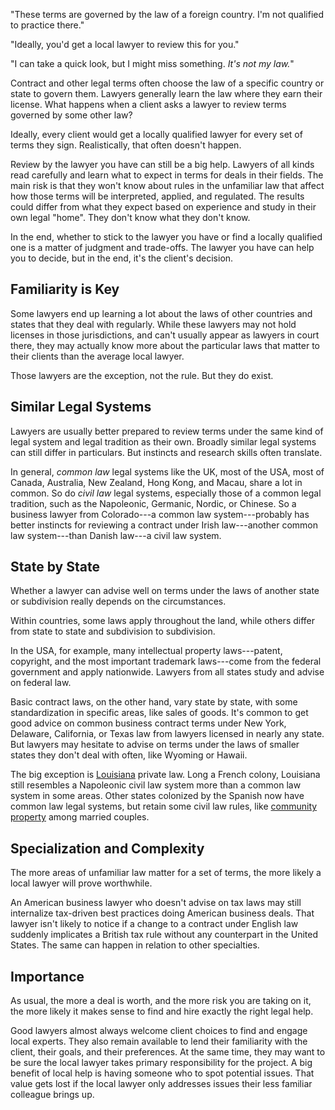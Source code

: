 "These terms are governed by the law of a foreign country.  I'm not qualified to practice there."

"Ideally, you'd get a local lawyer to review this for you."

"I can take a quick look, but I might miss something.  _It's not my law._"

Contract and other legal terms often choose the law of a specific country or state to govern them.  Lawyers generally learn the law where they earn their license.  What happens when a client asks a lawyer to review terms governed by some other law?

Ideally, every client would get a locally qualified lawyer for every set of terms they sign.  Realistically, that often doesn't happen.

Review by the lawyer you have can still be a big help.  Lawyers of all kinds read carefully and learn what to expect in terms for deals in their fields.  The main risk is that they won't know about rules in the unfamiliar law that affect how those terms will be interpreted, applied, and regulated.  The results could differ from what they expect based on experience and study in their own legal "home".  They don't know what they don't know.

In the end, whether to stick to the lawyer you have or find a locally qualified one is a matter of judgment and trade-offs.  The lawyer you have can help you to decide, but in the end, it's the client's decision.

<h2 id="familiarity">Familiarity is Key</h2>

Some lawyers end up learning a lot about the laws of other countries and states that they deal with regularly.  While these lawyers may not hold licenses in those jurisdictions, and can't usually appear as lawyers in court there, they may actually know more about the particular laws that matter to their clients than the average local lawyer.

Those lawyers are the exception, not the rule.  But they do exist.

<h2 id="similarity">Similar Legal Systems</h2>

Lawyers are usually better prepared to review terms under the same kind of legal system and legal tradition as their own.  Broadly similar legal systems can still differ in particulars.  But instincts and research skills often translate.

In general, <dfn>common law</dfn> legal systems like the UK, most of the USA, most of Canada, Australia, New Zealand, Hong Kong, and Macau, share a lot in common.  So do <dfn>civil law</dfn> legal systems, especially those of a common legal tradition, such as the Napoleonic, Germanic, Nordic, or Chinese.  So a business lawyer from Colorado---a common law system---probably has better instincts for reviewing a contract under Irish law---another common law system---than Danish law---a civil law system.

<h2 id="states">State by State</h2>

Whether a lawyer can advise well on terms under the laws of another state or subdivision really depends on the circumstances.

Within countries, some laws apply throughout the land, while others differ from state to state and subdivision to subdivision.

In the USA, for example, many intellectual property laws---patent, copyright, and the most important trademark laws---come from the federal government and apply nationwide.  Lawyers from all states study and advise on federal law.

Basic contract laws, on the other hand, vary state by state, with some standardization in specific areas, like sales of goods.  It's common to get good advice on common business contract terms under New York, Delaware, California, or Texas law from lawyers licensed in nearly any state.  But lawyers may hesitate to advise on terms under the laws of smaller states they don't deal with often, like Wyoming or Hawaii.

The big exception is [Louisiana](https://en.wikipedia.org/wiki/Law_of_Louisiana) private law.  Long a French colony, Louisiana still resembles a Napoleonic civil law system more than a common law system in some areas.  Other states colonized by the Spanish now have common law legal systems, but retain some civil law rules, like [community property](https://en.wikipedia.org/wiki/Community_property) among married couples.

<h2 id="specialization">Specialization and Complexity</h2>

The more areas of unfamiliar law matter for a set of terms, the more likely a local lawyer will prove worthwhile.

An American business lawyer who doesn't advise on tax laws may still internalize tax-driven best practices doing American business deals.  That lawyer isn't likely to notice if a change to a contract under English law suddenly implicates a British tax rule without any counterpart in the United States.  The same can happen in relation to other specialties.

<h2 id="importance">Importance</h2>

As usual, the more a deal is worth, and the more risk you are taking on it, the more likely it makes sense to find and hire exactly the right legal help.

Good lawyers almost always welcome client choices to find and engage local experts.  They also remain available to lend their familiarity with the client, their goals, and their preferences.  At the same time, they may want to be sure the local lawyer takes primary responsibility for the project.  A big benefit of local help is having someone who to spot potential issues.  That value gets lost if the local lawyer only addresses issues their less familiar colleague brings up.
